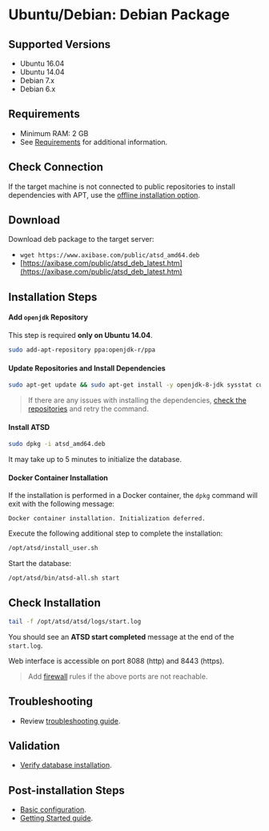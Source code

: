 # Ubuntu/Debian: Debian Package

## Supported Versions

- Ubuntu 16.04
- Ubuntu 14.04
- Debian 7.x
- Debian 6.x

## Requirements

- Minimum RAM: 2 GB
- See [Requirements](../administration/requirements.md) for additional information.

## Check Connection

If the target machine is not connected to public repositories to install dependencies with APT,
use the [offline installation option](ubuntu-debian-offline.md).

## Download

Download deb package to the target server:

* `wget https://www.axibase.com/public/atsd_amd64.deb`
* [https://axibase.com/public/atsd_deb_latest.htm](https://axibase.com/public/atsd_deb_latest.htm)

## Installation Steps

#### Add `openjdk` Repository

This step is required **only on Ubuntu 14.04**.

```sh
sudo add-apt-repository ppa:openjdk-r/ppa
```

#### Update Repositories and Install Dependencies

```sh
sudo apt-get update && sudo apt-get install -y openjdk-8-jdk sysstat curl hostname
```

> If there are any issues with installing the dependencies, [check the repositories](modifying-ubuntu-debian-repositories.md) and retry the command.

#### Install ATSD

```sh
sudo dpkg -i atsd_amd64.deb
```

It may take up to 5 minutes to initialize the database.

#### Docker Container Installation

If the installation is performed in a Docker container, the `dpkg` command will exit with the following message:

```
Docker container installation. Initialization deferred.
```

Execute the following additional step to complete the installation:

```sh
/opt/atsd/install_user.sh
```

Start the database:

```sh
/opt/atsd/bin/atsd-all.sh start
```

## Check Installation

```sh
tail -f /opt/atsd/atsd/logs/start.log
```

You should see an **ATSD start completed** message at the end of the `start.log`.

Web interface is accessible on port 8088 (http) and 8443 (https).

> Add [firewall](firewall.md) rules if the above ports are not reachable.

## Troubleshooting

* Review [troubleshooting guide](troubleshooting.md).

## Validation

* [Verify database installation](verifying-installation.md).

## Post-installation Steps

* [Basic configuration](post-installation.md).
* [Getting Started guide](../tutorials/getting-started.md).

